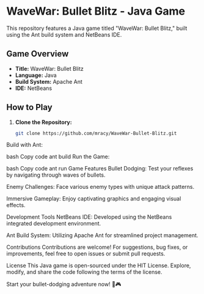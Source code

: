 # WaveWar: Bullet Blitz - Java Game

This repository features a Java game titled "WaveWar: Bullet Blitz," built using the Ant build system and NetBeans IDE.

## Game Overview

- **Title:** WaveWar: Bullet Blitz
- **Language:** Java
- **Build System:** Apache Ant
- **IDE:** NetBeans

## How to Play

1. **Clone the Repository:**
   ```bash
   git clone https://github.com/mracy/WaveWar-Bullet-Blitz.git
   
Build with Ant:

bash
Copy code
ant build
Run the Game:

bash
Copy code
ant run
Game Features
Bullet Dodging: Test your reflexes by navigating through waves of bullets.

Enemy Challenges: Face various enemy types with unique attack patterns.

Immersive Gameplay: Enjoy captivating graphics and engaging visual effects.

Development Tools
NetBeans IDE: Developed using the NetBeans integrated development environment.

Ant Build System: Utilizing Apache Ant for streamlined project management.

Contributions
Contributions are welcome! For suggestions, bug fixes, or improvements, feel free to open issues or submit pull requests.

License
This Java game is open-sourced under the HIT License. Explore, modify, and share the code following the terms of the license.

Start your bullet-dodging adventure now! 🚀🎮

